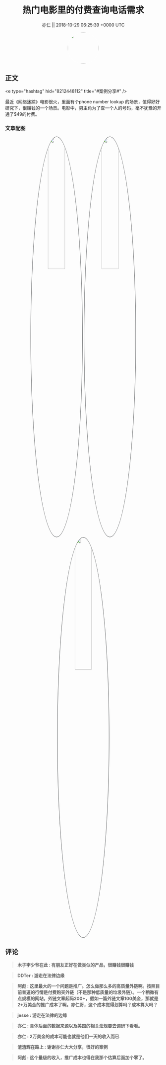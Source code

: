 <h1 align="center">热门电影里的付费查询电话需求</h1>




<p align="center">
    <a>亦仁 || 2018-10-29 06:25:39 &#43;0000 UTC</a>
</p>

<div align="center">
    <img src="https://images.zsxq.com/Fn3NQqCN8nuGF86yZPXSbEsl0mb3?e=1590940799&amp;token=kIxbL07-8jAj8w1n4s9zv64FuZZNEATmlU_Vm6zD:pfbNc8W3hS0oYG_hyXXh_rHMHuc=" width="100" height="100" style="border:1px solid;border-radius:50%; color:#ffffff"/>
</div>




## 正文

<div>
&lt;e type=&#34;hashtag&#34; hid=&#34;8212448112&#34; title=&#34;#案例分享#&#34; /&gt;  

最近《网络迷踪》电影很火，里面有个phone number lookup 的场景，值得好好研究下，很赚钱的一个场景。电影中，男主角为了查一个人的号码，毫不犹豫的开通了$49的付费。
</div>

### 文章配图

<div class="image" align="center">

<img src="https://images.zsxq.com/FtJh-5T3o3X3MKGhjxWLTsOSFqRM?imageMogr2/auto-orient/thumbnail/800x/format/jpg/blur/1x0/quality/75&amp;e=1590940799&amp;token=kIxbL07-8jAj8w1n4s9zv64FuZZNEATmlU_Vm6zD:_TWX5Y_9IiZ9FlZnJiY2G_Lq9Qc=" width="33%" height="33%" style="border:1px solid;border-radius:50%; color:#3c3f41"/>

<img src="https://images.zsxq.com/Fj0COQPUQZ4jywzvf_9FHJCEqbci?imageMogr2/auto-orient/thumbnail/800x/format/jpg/blur/1x0/quality/75&amp;e=1590940799&amp;token=kIxbL07-8jAj8w1n4s9zv64FuZZNEATmlU_Vm6zD:L6vMXJ6n6oPYLytQdnr4pge416M=" width="33%" height="33%" style="border:1px solid;border-radius:50%; color:#3c3f41"/>

<img src="https://images.zsxq.com/Ft-Q23Rsexvl9qARVz_Vn7U7r7ss?imageMogr2/auto-orient/thumbnail/800x/format/jpg/blur/1x0/quality/75&amp;e=1590940799&amp;token=kIxbL07-8jAj8w1n4s9zv64FuZZNEATmlU_Vm6zD:xRd3VK-YbrZfKv4oANBc-NULfpg=" width="33%" height="33%" style="border:1px solid;border-radius:50%; color:#3c3f41"/>

</div>


## 评论

<div align="left">
<div>

<blockquote >
<span> <strong>木子李少爷在此 : 有朋友正好在做类似的产品，很赚钱很赚钱 </strong></span>
</blockquote>

<blockquote >
<span> <strong>DDTer : 游走在法律边缘 </strong></span>
</blockquote>

<blockquote >
<span> <strong>阿彪 : 这里最大的一个问题是推广。怎么做那么多的高质量外链啊。按照目前普遍的行情是付费购买外链（不是那种低质量的垃圾外链）。一个稍微有点规模的网站，外链文章起码200&#43;，假如一篇外链文章100美金，那就是2&#43;万美金的推广成本了啊。亦仁哥，这个成本觉得划算吗？成本算大吗？ </strong></span>
</blockquote>

<blockquote >
<span> <strong>jesse : 游走在法律的边缘 </strong></span>
</blockquote>

<blockquote >
<span> <strong>亦仁 : 具体后面的数据来源以及美国的相关法规要去调研下看看。 </strong></span>
</blockquote>

<blockquote >
<span> <strong>亦仁 : 2万美金的成本可能也就是他们一天的收入而已 </strong></span>
</blockquote>

<blockquote >
<span> <strong>渣渣辉在路上 : 谢谢亦仁大大分享，很好的案例 </strong></span>
</blockquote>

<blockquote >
<span> <strong>阿彪 : 这个量级的收入，推广成本也得在我那个估算后面加个零了。 </strong></span>
</blockquote>

</div>
</div>